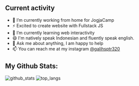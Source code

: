 ## Current activity

- 🔭 I’m currently working from home for JogjaCamp
- ⚡ Excited to create website with Fullstack JS
- 🌱 I’m currently learning web interactivity
- 😄 I'm natively speak Indonesian and fluently speak english.
- 💬 Ask me about anything, I am happy to help
- 📫 You can reach me at my instagram [@galihsptr320](https://instagram.com/galihsptr320)

## My Github Stats:
![github_stats](https://github-readme-stats.vercel.app/api?username=masgalih320&show_icons=true)
![top_langs](https://github-readme-stats.vercel.app/api/top-langs/?username=masgalih320&layout=compact)
